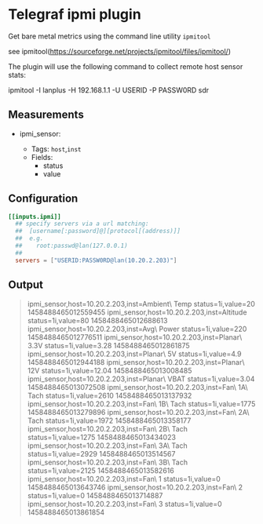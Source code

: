# Telegraf ipmi plugin

Get bare metal metrics using the command line utility `ipmitool`

see ipmitool(https://sourceforge.net/projects/ipmitool/files/ipmitool/)

The plugin will use the following command to collect remote host sensor stats:

ipmitool -I lanplus -H 192.168.1.1 -U USERID -P PASSW0RD sdr

## Measurements

- ipmi_sensor:

    * Tags: `host`,`inst`
    * Fields:
      - status
      - value
	
## Configuration

```toml
[[inputs.ipmi]]
  ## specify servers via a url matching:
  ##  [username[:password]@][protocol[(address)]]
  ##  e.g.
  ##    root:passwd@lan(127.0.0.1)
  ##
  servers = ["USERID:PASSW0RD@lan(10.20.2.203)"]
```

## Output

> ipmi_sensor,host=10.20.2.203,inst=Ambient\ Temp status=1i,value=20 1458488465012559455
> ipmi_sensor,host=10.20.2.203,inst=Altitude status=1i,value=80 1458488465012688613
> ipmi_sensor,host=10.20.2.203,inst=Avg\ Power status=1i,value=220 1458488465012776511
> ipmi_sensor,host=10.20.2.203,inst=Planar\ 3.3V status=1i,value=3.28 1458488465012861875
> ipmi_sensor,host=10.20.2.203,inst=Planar\ 5V status=1i,value=4.9 1458488465012944188
> ipmi_sensor,host=10.20.2.203,inst=Planar\ 12V status=1i,value=12.04 1458488465013008485
> ipmi_sensor,host=10.20.2.203,inst=Planar\ VBAT status=1i,value=3.04 1458488465013072508
> ipmi_sensor,host=10.20.2.203,inst=Fan\ 1A\ Tach status=1i,value=2610 1458488465013137932
> ipmi_sensor,host=10.20.2.203,inst=Fan\ 1B\ Tach status=1i,value=1775 1458488465013279896
> ipmi_sensor,host=10.20.2.203,inst=Fan\ 2A\ Tach status=1i,value=1972 1458488465013358177
> ipmi_sensor,host=10.20.2.203,inst=Fan\ 2B\ Tach status=1i,value=1275 1458488465013434023
> ipmi_sensor,host=10.20.2.203,inst=Fan\ 3A\ Tach status=1i,value=2929 1458488465013514567
> ipmi_sensor,host=10.20.2.203,inst=Fan\ 3B\ Tach status=1i,value=2125 1458488465013582616
> ipmi_sensor,host=10.20.2.203,inst=Fan\ 1 status=1i,value=0 1458488465013643746
> ipmi_sensor,host=10.20.2.203,inst=Fan\ 2 status=1i,value=0 1458488465013714887
> ipmi_sensor,host=10.20.2.203,inst=Fan\ 3 status=1i,value=0 1458488465013861854

